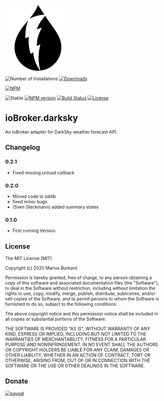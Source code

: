 ![Logo](admin/darksky.png)

![Number of Installations](http://iobroker.live/badges/darksky-installed.svg) [![Downloads](https://img.shields.io/npm/dm/iobroker.darksky.svg)](https://www.npmjs.com/package/iobroker.darksky)

[![NPM](https://nodei.co/npm/iobroker.darksky.png?downloads=true)](https://nodei.co/npm/iobroker.darksky/)

![Stable](http://iobroker.live/badges/darksky-stable.svg)
[![NPM version](https://img.shields.io/npm/v/iobroker.darksky.svg)](https://www.npmjs.com/package/iobroker.darksky)
[![Build Status](https://travis-ci.org/StrathCole/ioBroker.darksky.svg?branch=master)](https://travis-ci.org/StrathCole/ioBroker.darksky)
[![License](https://img.shields.io/badge/license-MIT-blue.svg?style=flat)](https://github.com/StrathCole/iobroker.darksky/blob/master/LICENSE)

# ioBroker.darksky

An ioBroker adapter for DarkSky weather forecast API.


## Changelog

### 0.2.1

-  Fixed missing unload callback

### 0.2.0

-  Moved code to ioblib
-  fixed minor bugs
-  (Sven Steckmann) added summary states

### 0.1.0

-   First running Version

## License

The MIT License (MIT)

Copyright (c) 2020 Marius Burkard

Permission is hereby granted, free of charge, to any person obtaining a copy
of this software and associated documentation files (the "Software"), to deal
in the Software without restriction, including without limitation the rights
to use, copy, modify, merge, publish, distribute, sublicense, and/or sell
copies of the Software, and to permit persons to whom the Software is
furnished to do so, subject to the following conditions:

The above copyright notice and this permission notice shall be included in
all copies or substantial portions of the Software.

THE SOFTWARE IS PROVIDED "AS IS", WITHOUT WARRANTY OF ANY KIND, EXPRESS OR
IMPLIED, INCLUDING BUT NOT LIMITED TO THE WARRANTIES OF MERCHANTABILITY,
FITNESS FOR A PARTICULAR PURPOSE AND NONINFRINGEMENT. IN NO EVENT SHALL THE
AUTHORS OR COPYRIGHT HOLDERS BE LIABLE FOR ANY CLAIM, DAMAGES OR OTHER
LIABILITY, WHETHER IN AN ACTION OF CONTRACT, TORT OR OTHERWISE, ARISING FROM,
OUT OF OR IN CONNECTION WITH THE SOFTWARE OR THE USE OR OTHER DEALINGS IN
THE SOFTWARE.


## Donate
[![paypal](https://www.paypalobjects.com/en_US/i/btn/btn_donateCC_LG.gif)](https://www.paypal.com/cgi-bin/webscr?cmd=_s-xclick&hosted_button_id=SFLJ8HCW9T698&source=url)
